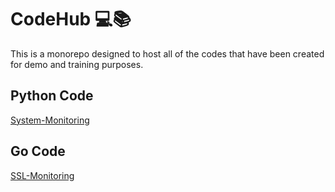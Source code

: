 <!-- @format -->

# CodeHub 💻📚

This is a monorepo designed to host all of the codes that have been created for demo and training purposes.

## Python Code

[System-Monitoring](https://github.com/rtiwariops/CodeHub/tree/main/hostmon-python)

## Go Code

[SSL-Monitoring](https://github.com/rtiwariops/CodeHub/tree/main/sslmon-go)
